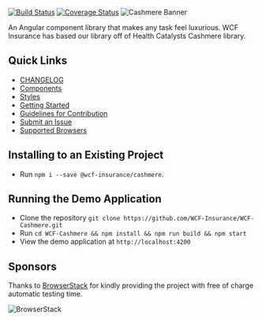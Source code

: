 [![Build Status](https://travis-ci.com/WCF-Insurance/WCF-Cashmere.svg?branch=master)](https://travis-ci.com/WCF-Insurance/WCF-Cashmere)
[![Coverage Status](https://coveralls.io/repos/github/WCF-Insurance/WCF-Cashmere/badge.svg?branch=master)](https://coveralls.io/github/WCF-Insurance/WCF-Cashmere?branch=master)
![Cashmere Banner](https://raw.githubusercontent.com/WCF-Insurance/WCF-Cashmere/master/CashmereBanner.png)

An Angular component library that makes any task feel luxurious. WCF Insurance has based our library off of Health Catalysts Cashmere library.

## Quick Links

-   [CHANGELOG](https://github.com/WCF-Insurance/Fabric.Cashmere/blob/master/CHANGELOG.md)
-   [Components](https://wcf-insurance.github.io/index.html)
-   [Styles](https://wcf-insurance.github.io/styles)
-   [Getting Started](https://wcf-insurance.github.io/guides/getting-started)
-   [Guidelines for Contribution](https://wcf-insurance.github.io/guides/contribution-guide)
-   [Submit an Issue](https://wcf-insurance.github.io/guides/submit-an-issue)
-   [Supported Browsers](https://wcf-insurance.github.io/guides/supported-browsers)

## Installing to an Existing Project

-   Run `npm i --save @wcf-insurance/cashmere`.

## Running the Demo Application

-   Clone the repository `git clone https://github.com/WCF-Insurance/WCF-Cashmere.git`
-   Run `cd WCF-Cashmere && npm install && npm run build && npm start`
-   View the demo application at `http://localhost:4200`

## Sponsors

Thanks to [BrowserStack](http://www.browserstack.com) for kindly providing the project with free of charge automatic testing time.

![BrowserStack](https://raw.githubusercontent.com/WCF-Insurance/WCF-Cashmere/master/Browserstack-logo@2x.png)
